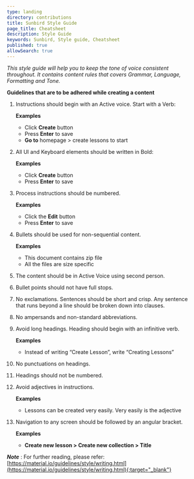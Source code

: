```yaml
---
type: landing
directory: contributions
title: Sunbird Style Guide
page_title: Cheatsheet
description: Style Guide
keywords: Sunbird, Style guide, Cheatsheet
published: true
allowSearch: true
---
```



*This style guide will help you to keep the tone of voice consistent throughout. It contains content rules that covers Grammar, Language, Formatting and Tone.*

**Guidelines that are to be adhered while creating a content**

1. Instructions should begin with an Active voice. Start with a Verb: <br />

	  **Examples**
	 
	 - Click **Create** button
     - Press **Enter** to save
     - **Go to** homepage > create lessons to start

2. All UI and Keyboard elements should be written in Bold:<br />

      **Examples**
      
	  - Click **Create** button
	  - Press **Enter** to save 

3. Process instructions should be numbered.<br />

      **Examples**
      
	  - Click the **Edit** button
	  - Press **Enter** to save 


4. Bullets should be used for non-sequential content.<br />

      **Examples**
      
	  - This document contains zip file
	  - All the files are size specific

5. The content should be in Active Voice using second person.

6. Bullet points should not have full stops.

7. No exclamations. Sentences should be short and crisp. Any sentence that runs beyond a line should be broken down into clauses.

8. No ampersands and non-standard abbreviations.

9. Avoid long headings. Heading should begin with an infinitive verb.<br />

      **Examples**
      
	  - Instead of writing “Create Lesson”, write “Creating Lessons”

10. No punctuations on headings.

11. Headings should not be numbered.

12. Avoid adjectives in instructions.<br />

      **Examples**
      
	  - Lessons can be created very easily. Very easily is the adjective


13. Navigation to any screen should be followed by an angular bracket.<br />

      **Examples**
      
	  - **Create new lesson > Create new collection > Title**
	  

***Note*** : For further reading, please refer: [https://material.io/guidelines/style/writing.html](https://material.io/guidelines/style/writing.html){:target="_blank"}
